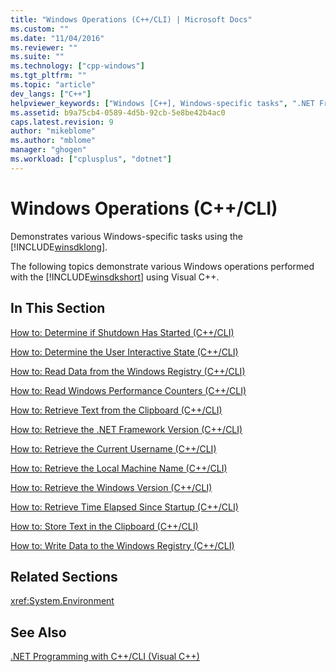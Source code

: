 ```yaml
---
title: "Windows Operations (C++/CLI) | Microsoft Docs"
ms.custom: ""
ms.date: "11/04/2016"
ms.reviewer: ""
ms.suite: ""
ms.technology: ["cpp-windows"]
ms.tgt_pltfrm: ""
ms.topic: "article"
dev_langs: ["C++"]
helpviewer_keywords: ["Windows [C++], Windows-specific tasks", ".NET Framework [C++], Windows operations", "Visual C++, Windows operations", "Windows operations [C++]"]
ms.assetid: b9a75cb4-0589-4d5b-92cb-5e8be42b4ac0
caps.latest.revision: 9
author: "mikeblome"
ms.author: "mblome"
manager: "ghogen"
ms.workload: ["cplusplus", "dotnet"]
---
```

# Windows Operations (C++/CLI)
Demonstrates various Windows-specific tasks using the [!INCLUDE[winsdklong](../dotnet/includes/winsdklong_md.md)].  
  
 The following topics demonstrate various Windows operations performed with the [!INCLUDE[winsdkshort](../atl-mfc-shared/reference/includes/winsdkshort_md.md)] using Visual C++.  
  
## In This Section  
 [How to: Determine if Shutdown Has Started (C++/CLI)](../dotnet/how-to-determine-if-shutdown-has-started-cpp-cli.md)  
  
 [How to: Determine the User Interactive State (C++/CLI)](../dotnet/how-to-determine-the-user-interactive-state-cpp-cli.md)  
  
 [How to: Read Data from the Windows Registry (C++/CLI)](../dotnet/how-to-read-data-from-the-windows-registry-cpp-cli.md)  
  
 [How to: Read Windows Performance Counters (C++/CLI)](../dotnet/how-to-read-windows-performance-counters-cpp-cli.md)  
  
 [How to: Retrieve Text from the Clipboard (C++/CLI)](../dotnet/how-to-retrieve-text-from-the-clipboard-cpp-cli.md)  
  
 [How to: Retrieve the .NET Framework Version (C++/CLI)](../dotnet/how-to-retrieve-the-dotnet-framework-version-cpp-cli.md)  
  
 [How to: Retrieve the Current Username (C++/CLI)](../dotnet/how-to-retrieve-the-current-username-cpp-cli.md)  
  
 [How to: Retrieve the Local Machine Name (C++/CLI)](../dotnet/how-to-retrieve-the-local-machine-name-cpp-cli.md)  
  
 [How to: Retrieve the Windows Version (C++/CLI)](../dotnet/how-to-retrieve-the-windows-version-cpp-cli.md)  
  
 [How to: Retrieve Time Elapsed Since Startup (C++/CLI)](../dotnet/how-to-retrieve-time-elapsed-since-startup-cpp-cli.md)  
  
 [How to: Store Text in the Clipboard (C++/CLI)](../dotnet/how-to-store-text-in-the-clipboard-cpp-cli.md)  
  
 [How to: Write Data to the Windows Registry (C++/CLI)](../dotnet/how-to-write-data-to-the-windows-registry-cpp-cli.md)  
  
## Related Sections  
 <xref:System.Environment>  
  
## See Also  
 [.NET Programming with C++/CLI (Visual C++)](../dotnet/dotnet-programming-with-cpp-cli-visual-cpp.md)